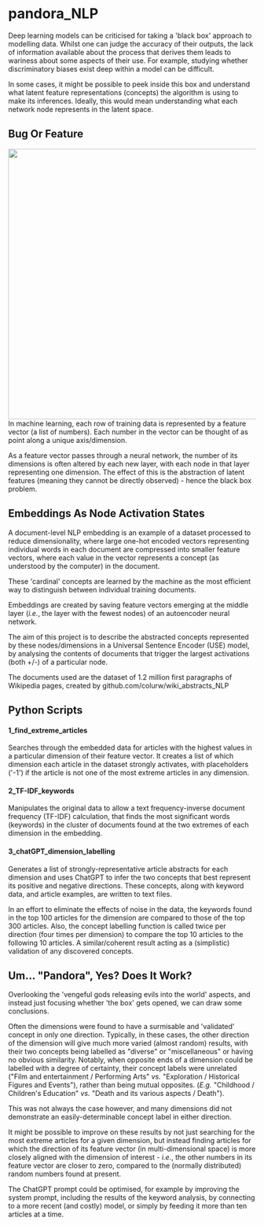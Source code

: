 # pandora_NLP

Deep learning models can be criticised for taking a 'black box' approach to
modelling data.  Whilst one can judge the accuracy of their outputs, the lack of 
information available about the process that derives them leads to wariness 
about some aspects of their use.  For example, studying whether discriminatory biases 
exist deep within a model can be difficult.

In some cases, it might be possible to peek inside this box and understand what 
latent feature representations (concepts) the algorithm is using to make its inferences.
Ideally, this would mean understanding what each network node represents in the latent space.

## Bug Or Feature
<img src="https://github.com/colurw/pandora_NLP/assets/66322644/aa26371a-0df5-4321-9e2f-4bc0b72a3f65" align="right" width="550px"/>
In machine learning, each row of training data is represented by a feature
vector (a list of numbers).  Each number in the vector can be thought of as point along a unique axis/dimension.

As a feature vector passes through a neural network, the number of its dimensions 
is often altered by each new layer, with each node in that layer
representing one dimension.  The effect of this is the abstraction of latent features (meaning they cannot be directly observed) - hence the black box problem.




## Embeddings As Node Activation States

A document-level NLP embedding is an example of a dataset processed to reduce 
dimensionality, where large one-hot encoded vectors representing individual words
in each document are compressed into smaller feature vectors, where each value in the vector represents
a concept (as understood by the computer) in the document.  

These 'cardinal' concepts are learned by the machine as the most efficient way to
distinguish between individual training documents.

Embeddings are created by saving feature vectors emerging at the middle layer 
(_i.e._, the layer with the fewest nodes) of an autoencoder neural network.

The aim of this project is to describe the abstracted concepts represented by these 
nodes/dimensions in a Universal Sentence Encoder (USE) model, by analysing the contents 
of documents that trigger the largest activations (both +/-) of a particular node. 

The documents used are the dataset of 1.2 million first paragraphs of Wikipedia pages,
created by github.com/colurw/wiki_abstracts_NLP

## Python Scripts

#### 1_find_extreme_articles 

Searches through the embedded data for articles with the highest values in a particular
dimension of their feature vector.  It creates a list of which dimension each
article in the dataset strongly activates, with placeholders ('-1') if the article
is not one of the most extreme articles in any dimension.  

#### 2_TF-IDF_keywords

Manipulates the original data to allow a text frequency-inverse document 
frequency (TF-IDF) calculation, that finds the most significant words (keywords) in the cluster
of documents found at the two extremes of each dimension in the embedding.

#### 3_chatGPT_dimension_labelling

Generates a list of strongly-representative article abstracts for each dimension and 
uses ChatGPT to infer the two concepts that best represent its positive and negative 
directions.  These concepts, along with keyword data, and article examples, are written
to text files.

In an effort to eliminate the effects of noise in the data, the keywords found in the 
top 100 articles for the dimension are compared to those of the top 300 articles.  Also,
the concept labelling function is called twice per direction (four times per dimension)
to compare the top 10 articles to the following 10 articles.  A similar/coherent
result acting as a (simplistic) validation of any discovered concepts.

## Um... "Pandora", Yes?  Does It Work?

Overlooking the 'vengeful gods releasing evils into the world' aspects, and instead just focusing whether 'the box' gets opened, we can draw some conclusions.

Often the dimensions were found to have a surmisable and 'validated' concept in only one direction. Typically, in these cases, the other direction of the dimension will give much more varied (almost random) results, with their two concepts being labelled as "diverse" or "miscellaneous" or having no obvious similarity.  Notably, when opposite ends of a dimension could be labelled with a degree of certainty, their concept labels were unrelated ("Film and entertainment / Performing Arts" _vs._ "Exploration / Historical Figures and Events"), rather than being mutual opposites. (_E.g._ "Childhood / Children's Education" _vs._ "Death and its various aspects / Death").

This was not always the case however, and many dimensions did not demonstrate an easily-determinable concept label in either direction.

It might be possible to improve on these results by not just searching for the most extreme articles for a given dimension, but instead finding articles for which the direction of its feature vector (in multi-dimensional space) is more closely aligned with the dimension of interest - _i.e._, the other numbers in its feature vector are closer to zero, compared to the (normally distributed) random numbers found at present.

The ChatGPT prompt could be optimised, for example by improving the system prompt, including the results of the keyword analysis, by connecting to a more recent (and costly) model, or simply by feeding it more than ten articles at a time.  

